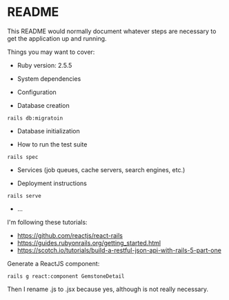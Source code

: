 # README

This README would normally document whatever steps are necessary to get the
application up and running.

Things you may want to cover:

* Ruby version: 2.5.5

* System dependencies

* Configuration

* Database creation
```shell
rails db:migratoin
```

* Database initialization

* How to run the test suite
```shell
rails spec
```

* Services (job queues, cache servers, search engines, etc.)

* Deployment instructions
```shell
rails serve
```

* ...


I'm following these tutorials:

* https://github.com/reactjs/react-rails
* https://guides.rubyonrails.org/getting_started.html
* https://scotch.io/tutorials/build-a-restful-json-api-with-rails-5-part-one


Generate a ReactJS component:

```shell
rails g react:component GemstoneDetail
```
Then I rename .js to .jsx because yes, although is not really necessary.
